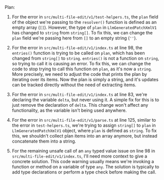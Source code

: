 Plan:

1. For the error in `src/multi-file-edit/v1/test-helpers.ts`, the `plan` field of the object we're passing to the `resolver()` function is defined as an empty array (`[]`). However, the type of `plan` in `LlmGeneratedPatchXmlV1` has changed to `string` from `string[]`. To fix this, we can change the `plan` field we're passing here from `[]` to an empty string (`''`).

2. For the error in `src/multi-file-edit/v1/index.ts` at line 98, the `entries()` function is trying to be called on `plan`, which has been changed from `string[]` to `string`. `entries()` is not a function on `string`, so trying to call it is causing an error. To fix this, we can change the code to stop trying to call this function on `plan`, as it's now a `string`. More precisely, we need to adjust the code that prints the plan by iterating over its items. Now the plan is simply a string, and it's updates can be tracked directly without the need of extracting items.

3. For the error in `src/multi-file-edit/v1/index.ts` at line 83, we're declaring the variable `delta`, but never using it. A simple fix for this is to just remove the declaration of `delta`. This change won't affect any functionality, as the variable isn't being used anywhere.

4. For the error in `src/multi-file-edit/v1/parse.ts` at line 125, similar to the error in `test-helpers.ts`, we're trying to assign `string[]` to `plan` in `LlmGeneratedPatchXmlV1` object, where `plan` is defined as `string`. To fix this, we shouldn't collect plan items into an array anymore, but instead concatenate them into a string.
5. For the remaining unsafe call of an `any` typed value issue on line 98 in `src/multi-file-edit/v1/index.ts`, I'll need more context to give a concrete solution. This code warning usually means we're invoking a function or method on a variable of type `any`. The solution is typically to add type declarations or perform a type check before making the call.

